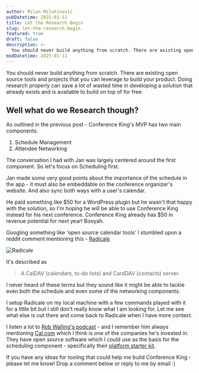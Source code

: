 ```yaml
---
author: Milan Milutinović
pubDatetime: 2025-01-11
title: Let the Research Begin
slug: let-the-research-begin
featured: true
draft: false
description: >-
  You should never build anything from scratch. There are existing open source tools and projects that you can leverage to build your product. Doing research properly can save a lot of wasted time in developing a solution that already exists and is available to build on top of for free.
modDatetime: 2025-01-11
---
```


You should never build anything from scratch. There are existing open source tools and projects that you can leverage to build your product. Doing research properly can save a lot of wasted time in developing a solution that already exists and is available to build on top of for free.

## Well what do we Research though?

As outlined in the previous post - Conference King's MVP has two main components. 

1. Schedule Management
2. Attendee Networking

The conversation I had with Jan was largely centered around the first component. So let's focus on Scheduling first. 

Jan made some very good points about the importance of the schedule in the app - it must also be embeddable on the conference organizer's website. And also sync both ways with a user's calendar. 

He paid something like $50 for a WordPress plugin but he wasn't that happy with the solution, so I'm hoping he will be able to use Conference King instead for his next conference. Conference King already has $50 in revenue potential for next year! Booyah.

Googling something like 'open source calendar tools' I stumbled upon a reddit comment mentioning this - <a href="https://radicale.org/v3.html" target="_blank">Radicale</a>

<img src="/assets/radicale.jpg" alt="Radicale" />

It's described as 
> A CalDAV (calendars, to-do lists) and CardDAV (contacts) server. 

I never heard of these terms but they sound like it might be able to tackle even both the schedule and even some of the networking components.

I setup Radicale on my local machine with a few commands played with it for a little bit but I still don't really know what I am looking for. Let me see what else is out there and come back to Radicale when I have more context.

I listen a lot to <a href="https://www.startupsfortherestofus.com/" target="_blank">Rob Walling's podcast</a> - and I remember him always mentioning <a href="https://cal.com" target="_blank">Cal.com</a> which I think is one of the companies he's invested in. They have open source software which I could use as the basis for the scheduling component - specifically their <a href="https://github.com/calcom/platform-starter-kit?tab=readme-ov-file" target="_blank">platform starter kit</a>.

If you have any ideas for tooling that could help me build Conference King - please let me know! Drop a comment below or reply to me by email :)